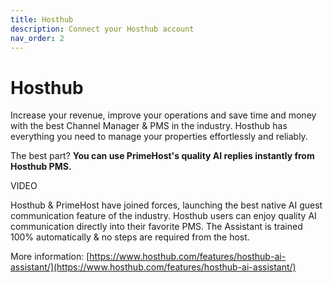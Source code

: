 ```yaml
---
title: Hosthub
description: Connect your Hosthub account
nav_order: 2
---
```

# **Hosthub**

Increase your revenue, improve your operations and save time and money with the best Channel Manager & PMS in the industry. Hosthub has everything you need to manage your properties effortlessly and reliably.

The best part? **You can use PrimeHost's quality AI replies instantly from Hosthub PMS.**

VIDEO

Hosthub & PrimeHost have joined forces, launching the best native AI guest communication feature of the industry. Hosthub users can enjoy quality AI communication directly into their favorite PMS. The Assistant is trained 100% automatically & no steps are required from the host.

More information: [https://www.hosthub.com/features/hosthub-ai-assistant/](https://www.hosthub.com/features/hosthub-ai-assistant/)
